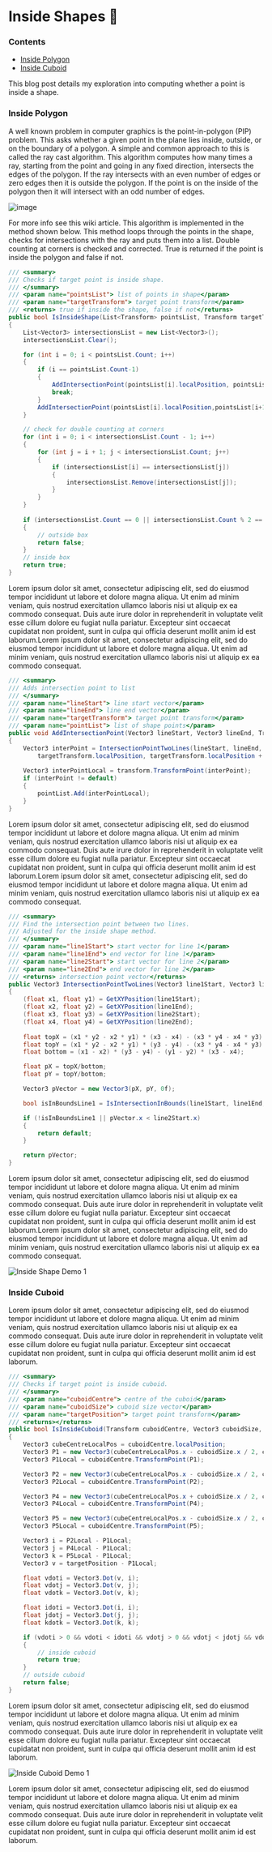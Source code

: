 # Inside Shapes 🎯

### Contents
 - [Inside Polygon](#inside-polygon)
 - [Inside Cuboid](#inside-cuboid)

This blog post details my exploration into computing whether a point is inside a shape.

### Inside Polygon

A well known problem in computer graphics is the point-in-polygon (PIP) problem. This asks whether a given point in the plane lies inside, outside, or on the boundary of a polygon. A simple and common approach to this is called the ray cast algorithm. 
This algorithm computes how many times a ray, starting from the point and going in any fixed direction, intersects the edges of the polygon. If the ray intersects with an even number of edges or zero edges then it is outside the polygon. If the point is on the inside of the polygon then it will intersect with an odd number of edges. 

![image](https://github.com/markom9822/markom9822.github.io/assets/96113848/4f319bf3-7344-4e1d-bd63-cb90c78eea66)

For more info see this wiki article. This algorithm is implemented in the method shown below.
This method loops through the points in the shape, checks for intersections with the ray and puts them into a list. Double counting at corners is checked and corrected. True is returned if the point is inside the polygon and false if not.

```cs
/// <summary>
/// Checks if target point is inside shape.
/// </summary>
/// <param name="pointsList"> list of points in shape</param>
/// <param name="targetTransform"> target point transform</param>
/// <returns> true if inside the shape, false if not</returns>
public bool IsInsideShape(List<Transform> pointsList, Transform targetTransform)
{
    List<Vector3> intersectionsList = new List<Vector3>();
    intersectionsList.Clear();

    for (int i = 0; i < pointsList.Count; i++)
    {
        if (i == pointsList.Count-1)
        {
            AddIntersectionPoint(pointsList[i].localPosition, pointsList[0].localPosition, targetTransform, intersectionsList);
            break;
        }
        AddIntersectionPoint(pointsList[i].localPosition,pointsList[i+1].localPosition, targetTransform, intersectionsList);
    }

    // check for double counting at corners
    for (int i = 0; i < intersectionsList.Count - 1; i++)
    {
        for (int j = i + 1; j < intersectionsList.Count; j++)
        {
            if (intersectionsList[i] == intersectionsList[j])
            {
                intersectionsList.Remove(intersectionsList[j]);
            }
        }
    }
        
    if (intersectionsList.Count == 0 || intersectionsList.Count % 2 == 0)
    {
        // outside box
        return false;
    }
    // inside box
    return true;
}    
```

Lorem ipsum dolor sit amet, consectetur adipiscing elit, sed do eiusmod tempor incididunt ut labore et dolore magna aliqua. Ut enim ad minim veniam, quis nostrud exercitation ullamco laboris nisi ut aliquip ex ea commodo consequat. Duis aute irure dolor in reprehenderit in voluptate velit esse cillum dolore eu fugiat nulla pariatur. Excepteur sint occaecat cupidatat non proident, sunt in culpa qui officia deserunt mollit anim id est laborum.Lorem ipsum dolor sit amet, consectetur adipiscing elit, sed do eiusmod tempor incididunt ut labore et dolore magna aliqua. Ut enim ad minim veniam, quis nostrud exercitation ullamco laboris nisi ut aliquip ex ea commodo consequat.

```cs
/// <summary>
/// Adds intersection point to list
/// </summary>
/// <param name="lineStart"> line start vector</param>
/// <param name="lineEnd"> line end vector</param>
/// <param name="targetTransform"> target point transform</param>
/// <param name="pointList"> list of shape points</param>
public void AddIntersectionPoint(Vector3 lineStart, Vector3 lineEnd, Transform targetTransform,  List<Vector3> pointList)
{
    Vector3 interPoint = IntersectionPointTwoLines(lineStart, lineEnd,
        targetTransform.localPosition, targetTransform.localPosition + targetTransform.right);
        
    Vector3 interPointLocal = transform.TransformPoint(interPoint);
    if (interPoint != default)
    {
        pointList.Add(interPointLocal);
    }
}
```

Lorem ipsum dolor sit amet, consectetur adipiscing elit, sed do eiusmod tempor incididunt ut labore et dolore magna aliqua. Ut enim ad minim veniam, quis nostrud exercitation ullamco laboris nisi ut aliquip ex ea commodo consequat. Duis aute irure dolor in reprehenderit in voluptate velit esse cillum dolore eu fugiat nulla pariatur. Excepteur sint occaecat cupidatat non proident, sunt in culpa qui officia deserunt mollit anim id est laborum.Lorem ipsum dolor sit amet, consectetur adipiscing elit, sed do eiusmod tempor incididunt ut labore et dolore magna aliqua. Ut enim ad minim veniam, quis nostrud exercitation ullamco laboris nisi ut aliquip ex ea commodo consequat.


```cs
/// <summary>
/// Find the intersection point between two lines.
/// Adjusted for the inside shape method.
/// </summary>
/// <param name="line1Start"> start vector for line 1</param>
/// <param name="line1End"> end vector for line 1</param>
/// <param name="line2Start"> start vector for line 2</param>
/// <param name="line2End"> end vector for line 2</param>
/// <returns> intersection point vector</returns>
public Vector3 IntersectionPointTwoLines(Vector3 line1Start, Vector3 line1End, Vector3 line2Start, Vector3 line2End)
{
    (float x1, float y1) = GetXYPosition(line1Start);
    (float x2, float y2) = GetXYPosition(line1End);
    (float x3, float y3) = GetXYPosition(line2Start);
    (float x4, float y4) = GetXYPosition(line2End);
        
    float topX = (x1 * y2 - x2 * y1) * (x3 - x4) - (x3 * y4 - x4 * y3) * (x1 - x2);
    float topY = (x1 * y2 - x2 * y1) * (y3 - y4) - (x3 * y4 - x4 * y3) * (y1 - y2);
    float bottom = (x1 - x2) * (y3 - y4) - (y1 - y2) * (x3 - x4);

    float pX = topX/bottom;
    float pY = topY/bottom;

    Vector3 pVector = new Vector3(pX, pY, 0f);

    bool isInBoundsLine1 = IsIntersectionInBounds(line1Start, line1End, pVector);

    if (!isInBoundsLine1 || pVector.x < line2Start.x)
    { 
        return default;
    }

    return pVector;
}
```

Lorem ipsum dolor sit amet, consectetur adipiscing elit, sed do eiusmod tempor incididunt ut labore et dolore magna aliqua. Ut enim ad minim veniam, quis nostrud exercitation ullamco laboris nisi ut aliquip ex ea commodo consequat. Duis aute irure dolor in reprehenderit in voluptate velit esse cillum dolore eu fugiat nulla pariatur. Excepteur sint occaecat cupidatat non proident, sunt in culpa qui officia deserunt mollit anim id est laborum.Lorem ipsum dolor sit amet, consectetur adipiscing elit, sed do eiusmod tempor incididunt ut labore et dolore magna aliqua. Ut enim ad minim veniam, quis nostrud exercitation ullamco laboris nisi ut aliquip ex ea commodo consequat.

![Inside Shape Demo 1](https://github.com/markom9822/markom9822.github.io/assets/96113848/6df23fbc-0471-4d97-8565-96c14d7a2c0f)

### Inside Cuboid

Lorem ipsum dolor sit amet, consectetur adipiscing elit, sed do eiusmod tempor incididunt ut labore et dolore magna aliqua. Ut enim ad minim veniam, quis nostrud exercitation ullamco laboris nisi ut aliquip ex ea commodo consequat. Duis aute irure dolor in reprehenderit in voluptate velit esse cillum dolore eu fugiat nulla pariatur. Excepteur sint occaecat cupidatat non proident, sunt in culpa qui officia deserunt mollit anim id est laborum.

```cs
/// <summary>
/// Checks if target point is inside cuboid.
/// </summary>
/// <param name="cuboidCentre"> centre of the cuboid</param>
/// <param name="cuboidSize"> cuboid size vector</param>
/// <param name="targetPosition"> target point transform</param>
/// <returns></returns>
public bool IsInsideCuboid(Transform cuboidCentre, Vector3 cuboidSize, Vector3 targetPosition)
{
    Vector3 cubeCentreLocalPos = cuboidCentre.localPosition;
    Vector3 P1 = new Vector3(cubeCentreLocalPos.x - cuboidSize.x / 2, cubeCentreLocalPos.y - cuboidSize.y / 2, cubeCentreLocalPos.z - cuboidSize.z / 2);
    Vector3 P1Local = cuboidCentre.TransformPoint(P1);

    Vector3 P2 = new Vector3(cubeCentreLocalPos.x - cuboidSize.x / 2, cubeCentreLocalPos.y - cuboidSize.y / 2, cubeCentreLocalPos.z + cuboidSize.z / 2);
    Vector3 P2Local = cuboidCentre.TransformPoint(P2);

    Vector3 P4 = new Vector3(cubeCentreLocalPos.x + cuboidSize.x / 2, cubeCentreLocalPos.y - cuboidSize.y / 2, cubeCentreLocalPos.z - cuboidSize.z / 2);
    Vector3 P4Local = cuboidCentre.TransformPoint(P4);

    Vector3 P5 = new Vector3(cubeCentreLocalPos.x - cuboidSize.x / 2, cubeCentreLocalPos.y + cuboidSize.y / 2, cubeCentreLocalPos.z - cuboidSize.z / 2);
    Vector3 P5Local = cuboidCentre.TransformPoint(P5);

    Vector3 i = P2Local - P1Local;
    Vector3 j = P4Local - P1Local;
    Vector3 k = P5Local - P1Local;
    Vector3 v = targetPosition - P1Local;

    float vdoti = Vector3.Dot(v, i);
    float vdotj = Vector3.Dot(v, j);
    float vdotk = Vector3.Dot(v, k);

    float idoti = Vector3.Dot(i, i);
    float jdotj = Vector3.Dot(j, j);
    float kdotk = Vector3.Dot(k, k);

    if (vdoti > 0 && vdoti < idoti && vdotj > 0 && vdotj < jdotj && vdotk > 0 && vdotk < kdotk)
    {
        // inside cuboid
        return true;
    }
    // outside cuboid
    return false;
}
```

Lorem ipsum dolor sit amet, consectetur adipiscing elit, sed do eiusmod tempor incididunt ut labore et dolore magna aliqua. Ut enim ad minim veniam, quis nostrud exercitation ullamco laboris nisi ut aliquip ex ea commodo consequat. Duis aute irure dolor in reprehenderit in voluptate velit esse cillum dolore eu fugiat nulla pariatur. Excepteur sint occaecat cupidatat non proident, sunt in culpa qui officia deserunt mollit anim id est laborum.

![Inside Cuboid Demo 1](https://github.com/markom9822/markom9822.github.io/assets/96113848/b0f7b382-f7e0-48e3-8d57-7267db31cb02)

Lorem ipsum dolor sit amet, consectetur adipiscing elit, sed do eiusmod tempor incididunt ut labore et dolore magna aliqua. Ut enim ad minim veniam, quis nostrud exercitation ullamco laboris nisi ut aliquip ex ea commodo consequat. Duis aute irure dolor in reprehenderit in voluptate velit esse cillum dolore eu fugiat nulla pariatur. Excepteur sint occaecat cupidatat non proident, sunt in culpa qui officia deserunt mollit anim id est laborum.


